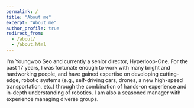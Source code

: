 ```yaml
---
permalink: /
title: "About me"
excerpt: "About me"
author_profile: true
redirect_from: 
  - /about/
  - /about.html
---
```


I'm Youngwoo Seo and currently a senior director, Hyperloop-One. For the past 17 years, I was fortunate enough to work with many bright and hardworking people, and have gained expertise on developing cutting-edge, robotic systems (e.g., self-driving cars, drones, a new high-speed transportation, etc.) through the combination of hands-on experience and in-depth understanding of robotics. I am also a seasoned manager with experience managing diverse groups.


